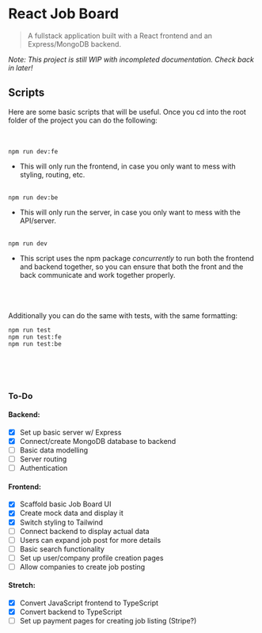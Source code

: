 # React Job Board  

> A fullstack application built with a React frontend and an Express/MongoDB backend.  

_Note: This project is still WIP with incompleted documentation. Check back in later!_  

## Scripts
Here are some basic scripts that will be useful. Once you cd into the root folder of the project you can do the following:
&nbsp;  
&nbsp;  
&nbsp;  

```
npm run dev:fe
```
- This will only run the frontend, in case you only want to mess with styling, routing, etc.  
&nbsp;  

```
npm run dev:be
```
- This will only run the server, in case you only want to mess with the API/server.  
&nbsp;  

```
npm run dev
```

- This script uses the npm package _concurrently_ to run both the frontend and backend together, so you can ensure that both the front and the back communicate and work together properly.  
&nbsp;  
&nbsp;  
&nbsp; 

Additionally you can do the same with tests, with the same formatting:
```
npm run test
npm run test:fe
npm run test:be
```
&nbsp;  
&nbsp;  
&nbsp; 


### To-Do  
#### Backend:
- [x] Set up basic server w/ Express
- [x] Connect/create MongoDB database to backend
- [ ] Basic data modelling
- [ ] Server routing
- [ ] Authentication

#### Frontend:
- [x] Scaffold basic Job Board UI
- [x] Create mock data and display it
- [x] Switch styling to Tailwind
- [ ] Connect backend to display actual data
- [ ] Users can expand job post for more details
- [ ] Basic search functionality
- [ ] Set up user/company profile creation pages
- [ ] Allow companies to create job posting

#### Stretch:  
- [x] Convert JavaScript frontend to TypeScript
- [x] Convert backend to TypeScript
- [ ] Set up payment pages for creating job listing (Stripe?)